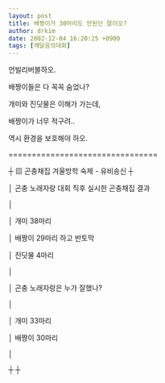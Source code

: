 ```yaml
---
layout: post
title: 배짱이가 30마리도 안된단 말이오?
author: drkim
date: 2002-12-04 16:20:25 +0900
tags: [깨달음의대화]
---
```

언빌리버블하오.
  
배짱이들은 다 꼭꼭 숨었나?
  

  
개미와 진딧물은 이해가 가는데,
  
배짱이가 너무 적구려..
  

  
역시 환경을 보호해야 하오.
  

  
================================
  
┼ ▨ 곤충채집 겨울방학 숙제 - 유비송신 ┼
  
│ 곤충 노래자랑 대회 직후 실시한 곤충채집 결과
  
│
  
│ 개미 38마리
  
│ 배짱이 29마리 하고 반토막
  
│ 진딧물 4마리
  
│
  
│ 곤충 노래자랑은 누가 잘했나?
  
│
  
│ 개미 33마리
  
│ 배짱이 30마리
  
│
  
┼ ┼